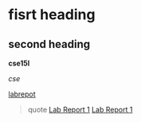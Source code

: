 # fisrt heading 

## second heading 

**cse15l**

*cse*

[labrepot](https://github.com/yu3-y/cse15l-lab-reports/edit/main/index.md)


> quote 
[Lab Report 1](https://yu3-y.github.io/cse15l-lab-reports/lab-report-1-week-2.html)
[Lab Report 1](lab-report-1-week-2.html)